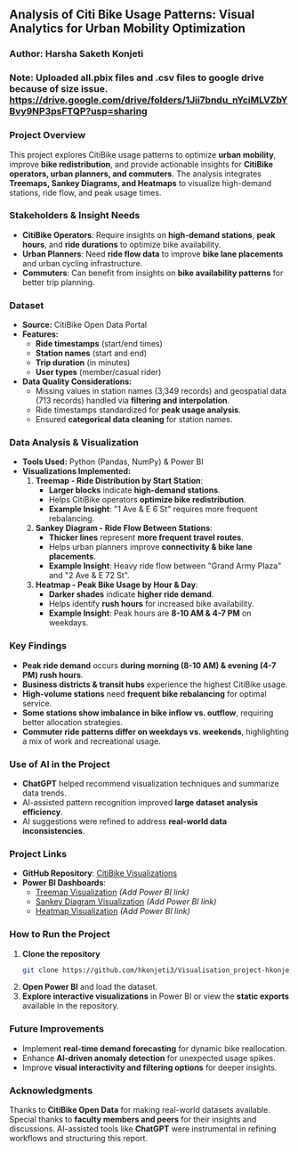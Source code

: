 ## **Analysis of Citi Bike Usage Patterns: Visual Analytics for Urban Mobility Optimization**  
### **Author:** Harsha Saketh Konjeti  

### Note: Uploaded all.pbix files and .csv files to google drive because of size issue. https://drive.google.com/drive/folders/1Jii7bndu_nYciMLVZbYBvy9NP3psFTQP?usp=sharing


### **Project Overview**  
This project explores CitiBike usage patterns to optimize **urban mobility**, improve **bike redistribution**, and provide actionable insights for **CitiBike operators, urban planners, and commuters**. The analysis integrates **Treemaps, Sankey Diagrams, and Heatmaps** to visualize high-demand stations, ride flow, and peak usage times.  

### **Stakeholders & Insight Needs**  
- **CitiBike Operators**: Require insights on **high-demand stations**, **peak hours**, and **ride durations** to optimize bike availability.  
- **Urban Planners**: Need **ride flow data** to improve **bike lane placements** and urban cycling infrastructure.  
- **Commuters**: Can benefit from insights on **bike availability patterns** for better trip planning.  

### **Dataset**  
- **Source:** CitiBike Open Data Portal  
- **Features:**  
  - **Ride timestamps** (start/end times)  
  - **Station names** (start and end)  
  - **Trip duration** (in minutes)  
  - **User types** (member/casual rider)  
- **Data Quality Considerations:**  
  - Missing values in station names (3,349 records) and geospatial data (713 records) handled via **filtering and interpolation**.  
  - Ride timestamps standardized for **peak usage analysis**.  
  - Ensured **categorical data cleaning** for station names.  

### **Data Analysis & Visualization**  
- **Tools Used:** Python (Pandas, NumPy) & Power BI  
- **Visualizations Implemented:**  
  1. **Treemap - Ride Distribution by Start Station**:  
     - **Larger blocks** indicate **high-demand stations**.  
     - Helps CitiBike operators **optimize bike redistribution**.  
     - **Example Insight**: "1 Ave & E 6 St" requires more frequent rebalancing.  
  2. **Sankey Diagram - Ride Flow Between Stations**:  
     - **Thicker lines** represent **more frequent travel routes**.  
     - Helps urban planners improve **connectivity & bike lane placements**.  
     - **Example Insight**: Heavy ride flow between "Grand Army Plaza" and "2 Ave & E 72 St".  
  3. **Heatmap - Peak Bike Usage by Hour & Day**:  
     - **Darker shades** indicate **higher ride demand**.  
     - Helps identify **rush hours** for increased bike availability.  
     - **Example Insight**: Peak hours are **8-10 AM & 4-7 PM** on weekdays.  

### **Key Findings**  
- **Peak ride demand** occurs **during morning (8-10 AM) & evening (4-7 PM) rush hours**.  
- **Business districts & transit hubs** experience the highest CitiBike usage.  
- **High-volume stations** need **frequent bike rebalancing** for optimal service.  
- **Some stations show imbalance in bike inflow vs. outflow**, requiring better allocation strategies.  
- **Commuter ride patterns differ on weekdays vs. weekends**, highlighting a mix of work and recreational usage.  

### **Use of AI in the Project**  
- **ChatGPT** helped recommend visualization techniques and summarize data trends.  
- AI-assisted pattern recognition improved **large dataset analysis efficiency**.  
- AI suggestions were refined to address **real-world data inconsistencies**.  

### **Project Links**  
- **GitHub Repository**: [CitiBike Visualizations](https://github.com/hkonjeti3/Visualisation_project-hkonjeti)  
- **Power BI Dashboards**:  
  - [Treemap Visualization](#) *(Add Power BI link)*  
  - [Sankey Diagram Visualization](#) *(Add Power BI link)*  
  - [Heatmap Visualization](#) *(Add Power BI link)*  

### **How to Run the Project**  
1. **Clone the repository**  
   ```bash
   git clone https://github.com/hkonjeti3/Visualisation_project-hkonjeti.git
   ```  
2. **Open Power BI** and load the dataset.  
3. **Explore interactive visualizations** in Power BI or view the **static exports** available in the repository.  

### **Future Improvements**  
- Implement **real-time demand forecasting** for dynamic bike reallocation.  
- Enhance **AI-driven anomaly detection** for unexpected usage spikes.  
- Improve **visual interactivity and filtering options** for deeper insights.  

### **Acknowledgments**  
Thanks to **CitiBike Open Data** for making real-world datasets available. Special thanks to **faculty members and peers** for their insights and discussions. AI-assisted tools like **ChatGPT** were instrumental in refining workflows and structuring this report.
